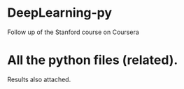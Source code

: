 # DeepLearning-py
 Follow up of the Stanford course on Coursera
 
# All the python files (related).
 Results also attached.
